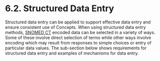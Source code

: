 # 6.2. Structured Data Entry

Structured data entry can be applied to support effective data entry and ensure consistent use of Concepts. When using structured data entry methods, [SNOMED CT](https://confluence.ihtsdotools.org/display/DOCGLOSS/SNOMED+CT "Glossary link: SNOMED CT") encoded data can be selected in a variety of ways. Some of these involve direct selection of terms while other ways involve encoding which may result from responses to simple choices or entry of particular data values. The sub-section below shows requirements for structured data entry and examples of mechanisms for data entry. 
